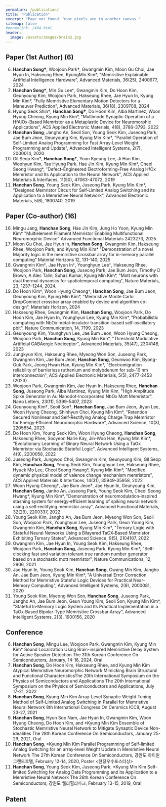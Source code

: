 ```yaml
---
permalink: /publication/
title: "Publication"
excerpt: "Page not found. Your pixels are in another canvas."
sitemap: false
#permalink: /404.html
header:
  image: /assets/images/brain2.jpg
---
```


## Paper (1st Author) (6)

06. **Hanchan Song†**, Woojoon Park†, Gwangmin Kim, Moon Gu Choi, Jae Hyun In, Hakseung Rhee, KyungMin Kim*, "Memristive Explainable Artificial Intelligence Hardware", Advanced Materials, 36(25), 2400977, 2024
05. **Hanchan Song†**, Min Gu Lee†, Gwangmin Kim, Do Hoon Kim, Geunyoung Kim, Woojoon Park, Hakseung Rhee, Jae Hyun In, Kyung Min Kim*, "Fully Memristive Elementary Motion Detectors for a Maneuver Prediction", Advanced Materials, 36(18), 2309708, 2024
04. Hyung Seok Shin†, **Hanchan Song†**, Do Hoon Kim, Alba Martinez, Woon Hyung Cheong, Kyung Min Kim*, "Multimode Synaptic Operation of a HfAlOx-Based Memristor as a Metaplastic Device for Neuromorphic Applications", ACS Applied Electronic Materials, 4(8), 3786-3793, 2022
03. **Hanchan Song**, Jangho An, Seoil Son, Young Seok Kim, Juseong Park, Jae Bum Jeon, Geunyoung Kim, Kyung Min Kim*, "Parallel Operation of Self‐Limited Analog Programming for Fast Array‐Level Weight Programming and Update", Advanced Intelligent Systems, 2(7), 2000014, 2020
02. Gil Seop Kim†, **Hanchan Song†**, Yoon Kyeung Lee, Ji Hun Kim, Woohyun Kim, Tae Hyung Park, Hae Jin Kim, Kyung Min Kim*, Cheol Seong Hwang*, "Defect-Engineered Electroforming-Free Analog HfOx Memristor and Its Application to the Neural Network", ACS Applied Materials & Interfaces, 11(50), 47063-47072, 2019
01. **Hanchan Song**, Young Seok Kim, Juseong Park, Kyung Min Kim*, "Designed Memristor Circuit for Self‐Limited Analog Switching and its Application to a Memristive Neural Network", Advanced Electronic Materials, 5(6), 1800740, 2019

## Paper (Co-author) (16)

16. Mingu Jang, **Hanchan Song**, Hae Jin Kim, Jung Ho Yoon, Kyung Min Kim* "Multielement Filament Memristor Enabling Multifunctional Neuromorphic Device" Advanced Functional Materials 2423273, 2025. 
15. Moon Gu Choi, Jae Hyun In, **Hanchan Song**, Gwangmin Kim, Hakseung Rhee, Woojoon Park, and Kyung Min Kim* "Demonstration of a novel Majority logic in the memristive crossbar array for in-memory parallel computing" Material Horizons 12, 131-140, 2025
14. Gwangmin Kim†, Jae Hyun In†, Younghyun Lee†, Hakseung Rhee, Woojoon Park, **Hanchan Song**, Juseong Park, Jae Bum Jeon, Timothy D Brown, A Alec Talin, Suhas Kumar, Kyung Min Kim*, "Mott neurons with dual thermal dynamics for spatiotemporal computing", Nature Materials, 23, 1237–1244, 2024.
13. Do Hoon Kim†, Woon Hyung Cheong†, **Hanchan Song**, Jae Bum Jeon, Geunyoung Kim, Kyung Min Kim*, "Memristive Monte Carlo DropConnect crossbar array enabled by device and algorithm co-design", Materials Horizon, 2024
12. Hakseung Rhee, Gwangmin Kim, **Hanchan Song**, Woojoon Park, Do Hoon Kim, Jae Hyun In, Younghyun Lee, Kyung Min Kim*, "Probabilistic computing with NbOx metal-insulator transition-based self-oscillatory pbit", Nature Communication, 14, 7199, 2023
11. Geunyoung Kim, Younghyun Lee, Jae Bum Jeon, Woon Hyung Cheong, Woojoon Park, **Hanchan Song**, Kyung Min Kim*, "Threshold Modulative Artificial GABAergic Nociceptor", Advanced Materials, 35(47), 2304148, 2023
10. Jungkyun Kim, Hakseung Rhee, Myeong Won Son, Juseong Park, Gwangmin Kim, Jae Bum Jeon, **Hanchan Song**, Geunwoo Kim, Byong-Guk Park, Jeong Hwan Han, Kyung Min Kim*, "Electromigration reliability of barrierless ruthenium and molybdenum for sub-10 nm interconnection", ACS Applied Electronic Materials, 5(5), 2477-2453 (2023)
09. Woojoon Park, Gwangmin Kim, Jae Hyun In, Hakseung Rhee, **Hanchan Song**, Juseong Park, Alba Martinez, Kyung Min Kim, "High Amplitude Spike Generator in Au Nanodot-Incorporated NbOx Mott Memristor", Nano Letters, 23(11), 5399-5407, 2023
08. Geunyoung Kim†, Seoil Son†, **Hanchan Song**, Jae Bum Jeon, Jiyun Lee, Woon Hyung Cheong, Shinhyun Choi, Kyung Min Kim*, "Retention Secured Nonlinear and Self‐Rectifying Analog Charge Trap Memristor for Energy‐Efficient Neuromorphic Hardware", Advanced Science, 10(3), 2205654, 2023
07. Do Hoon Kim, Young Seok Kim, Woon Hyung Cheong, **Hanchan Song**, Hakseung Rhee, Sooyeon Narie Kay, Jin-Woo Han, Kyung Min Kim*, "Evolutionary Learning of Binary Neural Network Using a TaOx Memristor via Stochastic Stateful Logic", Advanced Intelligent Systems, 4(9), 2200058, 2022
06. Juseong Park, Jungwoo Choi, Gwangmin Kim, Geunyoung Kim, Gil Seop Kim, **Hanchan Song**, Yeong Seok Kim, Younghyun Lee, Hakseung Rhee, Hyuck Mo Lee, Cheol Seong Hwang*, Kyung Min Kim*, "Modified dynamic physical model of valence change mechanism memristors", ACS Applied Materials & Interfaces, 14(31), 35949-35958, 2022
05. Woon Hyung Cheong†, Jae Bum Jeon†, Jae Hyun In, Geunyoung Kim, **Hanchan Song**, Janho An, Juseong Park, Young Seok Kim, Cheol Seong Hwang*, Kyung Min Kim*, "Demonstration of neuromodulation‐inspired stashing system for energy‐efficient learning of spiking neural network using a self‐rectifying memristor array", Advanced Functional Materials, 32(29), 2200337, 2022
04. Young Seok Kim, Jangho An, Jae Bum Jeon, Myeong Won Son, Seoil Son, Woojoon Park, Younghyun Lee, Juseong Park, Geun Young Kim, Gwangmin Kim, **Hanchan Song**, Kyung Min Kim*, "Ternary Logic with Stateful Neural Networks Using a Bilayered TaOX‐Based Memristor Exhibiting Ternary States", Advanced Science, 9(5), 2104107, 2022
03. Gwangmin Kim, Jae Hyun In, Young Seok Kim, Hakseung Rhee, Woojoon Park, **Hanchan Song**, Juseong Park, Kyung Min Kim*, "Self-clocking fast and variation tolerant true random number generator based on a stochastic mott memristor", Nature Communications, 12, 2906, 2021
02. Jae Hyun In, Young Seok Kim, **Hanchan Song**, Gwang Min Kim, Jangho An, Jae Bum Jeon, Kyung Min Kim*, "A Universal Error Correction Method for Memristive Stateful Logic Devices for Practical Near‐Memory Computing", Advanced Intelligent Systems, 2(9), 2000081, 2020
01. Young Seok Kim, Myeong Won Son, **Hanchan Song**, Juseong Park, Jangho An, Jae Bum Jeon, Geun Young Kim, Seoil Son, Kyung Min Kim*, "Stateful In‐Memory Logic System and Its Practical Implementation in a TaOx‐Based Bipolar‐Type Memristive Crossbar Array", Advanced Intelligent Systems, 2(3), 1900156, 2020

## Conference

6. **Hanchan Song**, Mingu Lee, Woojoon Park, Gwangmin Kim, Kyung Min Kim*
Sound Localization Using Brain-inspired Memristive Delay System for Active Speaker Detection
The 31th Korean Conference On Semiconductors, January, 14-16, 2024, Oral
5. **Hanchan Song**, Do Hoon Kim, Hakseung Rhee, and Kyung Min Kim
Atypical Memristive Neuromorphic Network Mimicking Brain Structural and Functional CharacteristicsThe 20th International Symposium on the Physics of Semiconductors and Applications
The 20th International Symposium on the Physics of Semiconductors and Applications, July 17-21, 2022 
4. **Hanchan Song**, Kyung Min Kim
Array-Level Synaptic Weight Tuning Method of Self-Limited Analog Switching in Parallel for Memristive Neural Network
8th International Congress On Ceramics ICC8, August 23-27, 2021
3. **Hanchan Song**, Hyun Soo Nam, Jae Hyun In, Gwangmin Kim, Woon Hyung Cheong, Do Hoon Kim, and *Kyung Min Kim
Ensemble of Stochastic Memristive Neural Network to Mitigate Synaptic Device Non-idealities
The 28th Korean Conference On Semiconductors, January 25-29, 2021, Oral
2. **Hanchan Song**, *Kyung Min Kim
Parallel Programming of Self-limited Analog Switching for an array-level Weight Update in Memristive Neural Network
The 27th Korean Conference On Semiconductors, 강원도 하이원 그랜드호텔,  February 12-14, 2020, Poster <현장우수포스터상>
1. **Hanchan Song**, Young Seok Kim, Juseong Park, *Kyung Min Kim
Self-limited Switching for Analog Data Programming and its Application to a Memristive Neural Network
The 26th Korean Conference On Semiconductors, 강원도 웰리힐리파크, February 13-15, 2019, Oral

## Patent
